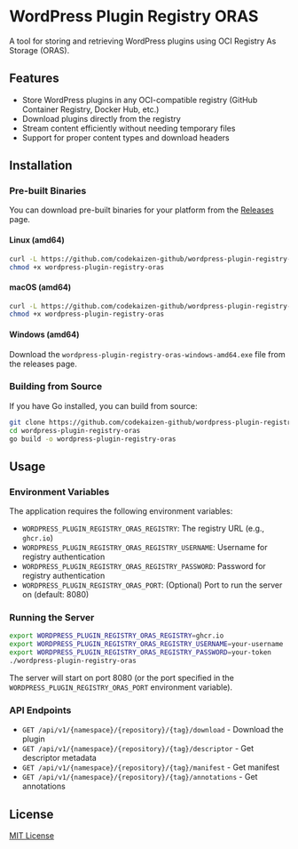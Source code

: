 # WordPress Plugin Registry ORAS

A tool for storing and retrieving WordPress plugins using OCI Registry As Storage (ORAS).

## Features

- Store WordPress plugins in any OCI-compatible registry (GitHub Container Registry, Docker Hub, etc.)
- Download plugins directly from the registry
- Stream content efficiently without needing temporary files
- Support for proper content types and download headers

## Installation

### Pre-built Binaries

You can download pre-built binaries for your platform from the [Releases](https://github.com/codekaizen-github/wordpress-plugin-registry-oras/releases) page.

#### Linux (amd64)
```bash
curl -L https://github.com/codekaizen-github/wordpress-plugin-registry-oras/releases/latest/download/wordpress-plugin-registry-oras-linux-amd64 -o wordpress-plugin-registry-oras
chmod +x wordpress-plugin-registry-oras
```

#### macOS (amd64)
```bash
curl -L https://github.com/codekaizen-github/wordpress-plugin-registry-oras/releases/latest/download/wordpress-plugin-registry-oras-darwin-amd64 -o wordpress-plugin-registry-oras
chmod +x wordpress-plugin-registry-oras
```

#### Windows (amd64)
Download the `wordpress-plugin-registry-oras-windows-amd64.exe` file from the releases page.

### Building from Source

If you have Go installed, you can build from source:

```bash
git clone https://github.com/codekaizen-github/wordpress-plugin-registry-oras.git
cd wordpress-plugin-registry-oras
go build -o wordpress-plugin-registry-oras
```

## Usage

### Environment Variables

The application requires the following environment variables:

- `WORDPRESS_PLUGIN_REGISTRY_ORAS_REGISTRY`: The registry URL (e.g., `ghcr.io`)
- `WORDPRESS_PLUGIN_REGISTRY_ORAS_REGISTRY_USERNAME`: Username for registry authentication
- `WORDPRESS_PLUGIN_REGISTRY_ORAS_REGISTRY_PASSWORD`: Password for registry authentication
- `WORDPRESS_PLUGIN_REGISTRY_ORAS_PORT`: (Optional) Port to run the server on (default: 8080)

### Running the Server

```bash
export WORDPRESS_PLUGIN_REGISTRY_ORAS_REGISTRY=ghcr.io
export WORDPRESS_PLUGIN_REGISTRY_ORAS_REGISTRY_USERNAME=your-username
export WORDPRESS_PLUGIN_REGISTRY_ORAS_REGISTRY_PASSWORD=your-token
./wordpress-plugin-registry-oras
```

The server will start on port 8080 (or the port specified in the `WORDPRESS_PLUGIN_REGISTRY_ORAS_PORT` environment variable).

### API Endpoints

- `GET /api/v1/{namespace}/{repository}/{tag}/download` - Download the plugin
- `GET /api/v1/{namespace}/{repository}/{tag}/descriptor` - Get descriptor metadata
- `GET /api/v1/{namespace}/{repository}/{tag}/manifest` - Get manifest
- `GET /api/v1/{namespace}/{repository}/{tag}/annotations` - Get annotations

## License

[MIT License](LICENSE)
